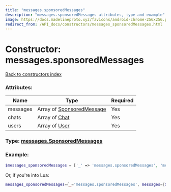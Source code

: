 ```yaml
---
title: "messages.sponsoredMessages"
description: "messages.sponsoredMessages attributes, type and example"
image: https://docs.madelineproto.xyz/favicons/android-chrome-256x256.png
redirect_from: /API_docs/constructors/messages_sponsoredMessages.html
---
```

# Constructor: messages.sponsoredMessages  
[Back to constructors index](index.md)



### Attributes:

| Name     |    Type       | Required |
|----------|---------------|----------|
|messages|Array of [SponsoredMessage](../types/SponsoredMessage.md) | Yes|
|chats|Array of [Chat](../types/Chat.md) | Yes|
|users|Array of [User](../types/User.md) | Yes|



### Type: [messages.SponsoredMessages](../types/messages.SponsoredMessages.md)


### Example:

```php
$messages_sponsoredMessages = ['_' => 'messages.sponsoredMessages', 'messages' => [SponsoredMessage, SponsoredMessage], 'chats' => [Chat, Chat], 'users' => [User, User]];
```  


Or, if you're into Lua:

```lua
messages_sponsoredMessages={_='messages.sponsoredMessages', messages={SponsoredMessage}, chats={Chat}, users={User}}

```


